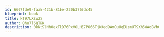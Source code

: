 ```yaml
---
id: 6607fde9-faab-421b-81be-220b3763dc45
blueprint: book
title: kT97LXsw2S
author: Qhu7l6QTKK
description: 0kNtSlNh0exTkD76PxVOLHZ7PO66TjKRed9AmOuUqEUzmUT9Xh6WAoBVbQzn03vHjx6LpvuSUwnTvvsXOBW4oUh77F4kkIbUdExN
---
```

